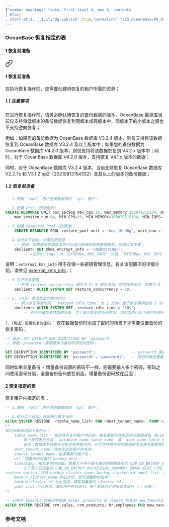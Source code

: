 ```yaml
---
{"number headings":"auto, first-level 4, max 6, contents
{ #toc}
, start-at 1, _.1.1","dg-publish":true,"permalink":"/15_OceanBase/04_OceanBase 安全，高可用，容灾/OceanBase 备份恢复/OceanBase 恢复指定的表/","dgPassFrontmatter":true}
---
```




### OceanBase 恢复指定的表
#### 1 恢复前准备

<div class="transclusion internal-embed is-loaded"><a class="markdown-embed-link" href="/15-ocean-base/04-ocean-base/ocean-base/ocean-base/#1" aria-label="Open link"><svg xmlns="http://www.w3.org/2000/svg" width="24" height="24" viewBox="0 0 24 24" fill="none" stroke="currentColor" stroke-width="2" stroke-linecap="round" stroke-linejoin="round" class="svg-icon lucide-link"><path d="M10 13a5 5 0 0 0 7.54.54l3-3a5 5 0 0 0-7.07-7.07l-1.72 1.71"></path><path d="M14 11a5 5 0 0 0-7.54-.54l-3 3a5 5 0 0 0 7.07 7.07l1.71-1.71"></path></svg></a><div class="markdown-embed">



#### 1 恢复前准备
在执行恢复操作前，您需要创建待恢复的租户所需的资源；

##### 1.1 注意事项
在进行恢复操作前，请务必确认待恢复的备份数据的版本，OceanBase 数据库当前仅支持将低版本的备份数据恢复到同版本或高版本中，同版本下的小版本之间也不支持逆向恢复；

例如：如果您的备份数据为 OceanBase 数据库 V3.2.4 版本，则仅支持将该数据恢复到 OceanBase 数据库 V3.2.4 及以上版本中；如果您的备份数据为 OceanBase 数据库 V4.2.0 版本，则仅支持将该数据恢复到 V4.2.x 版本中；同时，对于 OceanBase 数据库 V4.2.0 版本，支持恢复 V4.1.x 版本的数据；

同时，对于 OceanBase 数据库 V3.2.4 版本，当前支持恢复 OceanBase 数据库 V2.2.7x 和 V3.1.2 bp2（20210813154332）及其以上的版本的备份数据；

##### 1.2 恢复前准备
```sql
-- 1.使用 `root` 用户登录数据库的 `sys` 租户；

-- 2.创建 Unit（资源单元）
CREATE RESOURCE UNIT box_16c96g max_cpu 16, max_memory 103079215104, max_iops 10240, max_disk_size 53687091200, 
	max_session_num 64, MIN_CPU=16, MIN_MEMORY=103079215104, MIN_IOPS=10240;

-- 3.创建 Resource Pool（资源池）
	CREATE RESOURCE POOL restore_pool unit = 'box_16c96g', unit_num = 1, zone_list = ('z1','z2','z3');
```

```sql
-- 4.执行以下语句，设置加密信息
	-- 说明：如果未加密或恢复时可以访问原来的密钥管理服务，则跳过本步骤；
	obclient> SET @kms_encrypt_info = '<加密string>';
		-- <加密string>：为 `EXTERNAL_KMS_INFO` 的值，`EXTERNAL_KMS_INFO` 为租户级配置项；
```
说明：`external_kms_info` 用于存储一些密钥管理信息。有关该配置项的详细介绍，请参见 [external_kms_info](https://www.oceanbase.com/docs/common-oceanbase-database-cn-1000000000220339)，；

```sql
-- 5.打开恢复配置
	-- 检查 restore_concurrency 是否为 0，0 表示关闭，您可按需设定。如果为 0 ，则需要执行以下语句：
	obclient> ALTER SYSTEM SET restore_concurrency = 10;

-- 6.（可选）修改恢复的等待时间
	-- 默认恢复等待时间 `_restore_idle_time` 为 1 分钟，整个恢复期间会有 3 次等待，即 3 分钟的等待时间；
	obclient> ALTER SYSTEM SET _restore_idle_time = '10s';
		-- 对于测试恢复性能的场景，为了减少恢复的空闲时间，您可以执行以下语句将等待时间调整为 `10s`；
```

`7.（可选）设置恢复的密码`：
仅在数据备份时添加了密码的场景下才需要设置备份的恢复密码；
```sql
-- 语法：SET DECRYPTION IDENTIFIED BY 'password';
-- 参数：password：需要替换为备份时添加的密码；

SET DECRYPTION IDENTIFIED BY 'password';                -- password 需要替换为备份时添加的密码；
SET DECRYPTION IDENTIFIED BY 'password1'，'password2';  -- 同时如果全量备份 + 增量备份设置的密码不一样，则需要输入多个密码；
```

同时如果全量备份 + 增量备份设置的密码不一样，则需要输入多个密码，密码之间使用逗号分隔，全量备份密码放在前面，增量备份密码放在后面；



</div></div>



#### 2 恢复指定的表
恢复租户内指定的表；
```sql
-- 1.使用 `root` 用户登录数据库的 `sys` 租户；

-- 2.执行以下语句，开始执行恢复任务
ALTER SYSTEM RESTORE  <table_name_list> FOR <dest_tenant_name>  FROM <source_tenant_name> AT 'uri'  UNTIL 'timestamp' WITH 'restore_option';
/*
部分参数说明如下表所示：
	table_name_list： 指定待恢复的租户内的表，表名需要包含表所在的数据库名（MySQL 模式）或表所属的 Owner（Oracle 模式），多个表名之间中用英文逗号（,）连接。  
	    单个表的表示方法：`database_name.table_name` 或 `user_name.table_name` 示例：`crm.sales,crm.products,hr.employees`； 
	    说明：数据库名或表名可能含有特殊字符，对于含特殊字符的数据库名或表名需要放在反引号（``）内。例如：`c&rm`.`s#ales`；
	dest_tenant_name：指恢复的新租户的名称；
    source_tenant_name：指源集群的租户名；
    uri：指备份时设置的 backup_dest；
    timestamp：指恢复的时间戳，需要大于等于最早备份的数据备份的 CDB_OB_BACKUP_SET_DETAILS 的 START_TIME，
	    小于等于日志备份 CDB_OB_BACKUP_ARCHIVELOG_SUMMARY 的MAX_NEXT_TIME；
restore_option：支持 backup_cluster_name、backup_cluster_id、pool_list、locality、primary_zone、kms_encrypt：
	backup_cluster_name 为必选项，填写源集群的名称；
	backup_cluster_id 为必选项，填写源集群的 cluster_id；
	pool_list 为必选项，填写用户的资源池。多个资源池之间用英文逗号（,）分隔；
*/

-- 从租户 tenant1 的备份中将表 sales、products 和 orders 恢复到 new_tenant1 中，恢复出来的数据版本为 2021-02-28 08:59:45；
ALTER SYSTEM RESTORE crm.sales, crm.products, hr.employees FOR new_tenant1 FROM tenant1 AT 'oss://antsys-oceanbasebackup/backup_rd/?host=cn-hangzhou-alipay-b.oss-cdn.aliyun-inc.com&access_id=xxx&access_key=xxx' UNTIL '2021-02-28 08:59:45' WITH 'backup_cluster_name=ob20daily.backup&backup_cluster_id=1&pool_list=restore_pool';
```

### 参考文档



